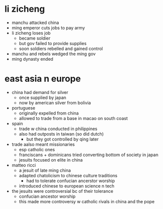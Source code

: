# li zicheng
* manchu attacked china
* ming emperor cuts jobs to pay army
* li zicheng loses job
	* became soldier
	* but gov failed to provide supplies
	* soon soldiers rebelled and gained control
* manchu and rebels wedged the ming gov
* ming dynasty ended
# east asia n europe
* china had demand for silver
	* once supplied by japan
	* now by american silver from bolivia
* portuguese
	* originally expelled from china
	* allowed to trade from a base in macao on south coast
* spain
	* trade w china conducted in philippines
	* also had outposts in taiwan (so did dutch)
		* but they got controlled by qing later
* trade aalso meant missionaries
	* esp catholic ones
	* franciscans + dominicans tried converting bottom of society in japan
	* jesuits focused on elite in china
* matteo ricci
	* a jesuit of late ming china
	* adapted chatolicism to chinese culture traditions
		* had to tolerate confucian ancerstor worship
	* introduced chinese to european science n tech
* the jesuits were controversial bc of their tolerance
	* confucian ancestor worship
	* this made more controversy w catholic rivals in china and the pope